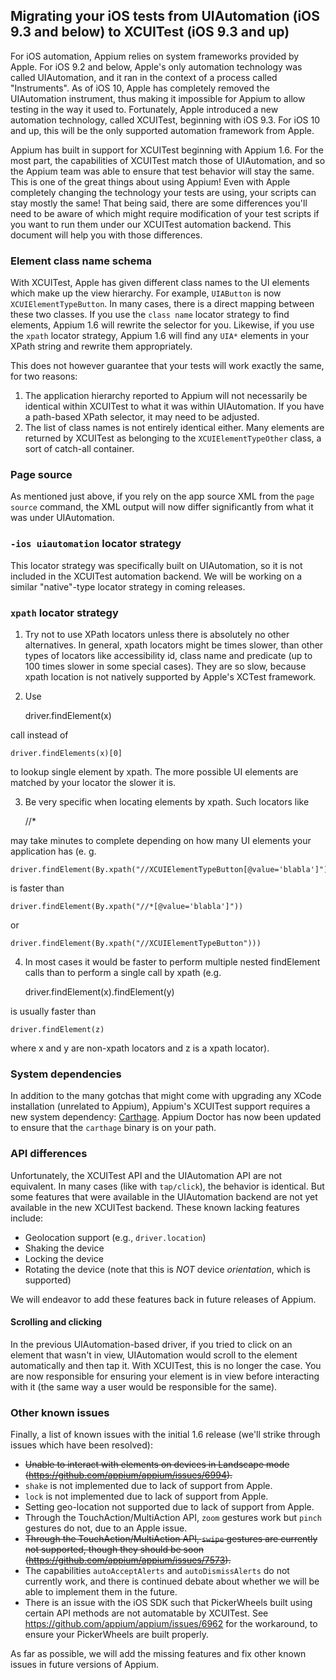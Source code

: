 ## Migrating your iOS tests from UIAutomation (iOS 9.3 and below) to XCUITest (iOS 9.3 and up)

For iOS automation, Appium relies on system frameworks provided by Apple. For iOS 9.2 and below, Apple's only automation technology was called UIAutomation, and it ran in the context of a process called "Instruments". As of iOS 10, Apple has completely removed the UIAutomation instrument, thus making it impossible for Appium to allow testing in the way it used to. Fortunately, Apple introduced a new automation technology, called XCUITest, beginning with iOS 9.3. For iOS 10 and up, this will be the only supported automation framework from Apple.

Appium has built in support for XCUITest beginning with Appium 1.6. For the most part, the capabilities of XCUITest match those of UIAutomation, and so the Appium team was able to ensure that test behavior will stay the same. This is one of the great things about using Appium! Even with Apple completely changing the technology your tests are using, your scripts can stay mostly the same! That being said, there are some differences you'll need to be aware of which might require modification of your test scripts if you want to run them under our XCUITest automation backend. This document will help you with those differences.

### Element class name schema

With XCUITest, Apple has given different class names to the UI elements which make up the view hierarchy. For example, `UIAButton` is now `XCUIElementTypeButton`. In many cases, there is a direct mapping between these two classes. If you use the `class name` locator strategy to find elements, Appium 1.6 will rewrite the selector for you. Likewise, if you use the `xpath` locator strategy, Appium 1.6 will find any `UIA*` elements in your XPath string and rewrite them appropriately.

This does not however guarantee that your tests will work exactly the same, for two reasons:

1. The application hierarchy reported to Appium will not necessarily be identical within XCUITest to what it was within UIAutomation. If you have a path-based XPath selector, it may need to be adjusted.
2. The list of class names is not entirely identical either. Many elements are returned by XCUITest as belonging to the `XCUIElementTypeOther` class, a sort of catch-all container.

### Page source

As mentioned just above, if you rely on the app source XML from the `page source` command, the XML output will now differ significantly from what it was under UIAutomation.

### `-ios uiautomation` locator strategy

This locator strategy was specifically built on UIAutomation, so it is not included in the XCUITest automation backend. We will be working on a similar "native"-type locator strategy in coming releases.

### `xpath` locator strategy

1. Try not to use XPath locators unless there is absolutely no other alternatives. In general, xpath locators might be times slower, than other types of locators like accessibility id, class name and predicate (up to 100 times slower in some special cases). They are so slow, because xpath location is not natively supported by Apple's XCTest framework.
2. Use

    driver.findElement(x)
    

call instead of

    driver.findElements(x)[0]
    

to lookup single element by xpath. The more possible UI elements are matched by your locator the slower it is.

3. Be very specific when locating elements by xpath. Such locators like

    //*
    

may take minutes to complete depending on how many UI elements your application has (e. g.

    driver.findElement(By.xpath("//XCUIElementTypeButton[@value='blabla']"))
    

is faster than

    driver.findElement(By.xpath("//*[@value='blabla']"))
    

or

    driver.findElement(By.xpath("//XCUIElementTypeButton")))
    

4. In most cases it would be faster to perform multiple nested findElement calls than to perform a single call by xpath (e.g.

    driver.findElement(x).findElement(y)
    

is usually faster than

    driver.findElement(z)
    
    

where x and y are non-xpath locators and z is a xpath locator).

### System dependencies

In addition to the many gotchas that might come with upgrading any XCode installation (unrelated to Appium), Appium's XCUITest support requires a new system dependency: [Carthage](https://github.com/Carthage/Carthage). Appium Doctor has now been updated to ensure that the `carthage` binary is on your path.

### API differences

Unfortunately, the XCUITest API and the UIAutomation API are not equivalent. In many cases (like with `tap/click`), the behavior is identical. But some features that were available in the UIAutomation backend are not yet available in the new XCUITest backend. These known lacking features include:

* Geolocation support (e.g., `driver.location`)
* Shaking the device
* Locking the device
* Rotating the device (note that this is *NOT* device *orientation*, which is supported)

We will endeavor to add these features back in future releases of Appium.

#### Scrolling and clicking

In the previous UIAutomation-based driver, if you tried to click on an element that wasn't in view, UIAutomation would scroll to the element automatically and then tap it. With XCUITest, this is no longer the case. You are now responsible for ensuring your element is in view before interacting with it (the same way a user would be responsible for the same).

### Other known issues

Finally, a list of known issues with the initial 1.6 release (we'll strike through issues which have been resolved):

* <del>Unable to interact with elements on devices in Landscape mode (https://github.com/appium/appium/issues/6994).</del>
* `shake` is not implemented due to lack of support from Apple.
* `lock` is not implemented due to lack of support from Apple.
* Setting geo-location not supported due to lack of support from Apple.
* Through the TouchAction/MultiAction API, `zoom` gestures work but `pinch` gestures do not, due to an Apple issue.
* <del>Through the TouchAction/MultiAction API, <code>swipe</code> gestures are currently not supported, though they should be soon (https://github.com/appium/appium/issues/7573).</del>
* The capabilities `autoAcceptAlerts` and `autoDismissAlerts` do not currently work, and there is continued debate about whether we will be able to implement them in the future.
* There is an issue with the iOS SDK such that PickerWheels built using certain API methods are not automatable by XCUITest. See https://github.com/appium/appium/issues/6962 for the workaround, to ensure your PickerWheels are built properly.

As far as possible, we will add the missing features and fix other known issues in future versions of Appium.